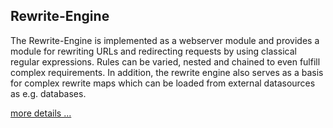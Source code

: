 ## Rewrite-Engine

The Rewrite-Engine is implemented as a webserver module and provides a module for rewriting URLs and redirecting requests by using classical regular expressions. Rules can be varied, nested and chained to even fulfill complex requirements. In addition, the rewrite engine also serves as a basis for complex rewrite maps which can be loaded from external datasources as e.g. databases.

[more details ...](<{{ "/products/features/rewrite-engine.html" | prepend: site.baseurl }}>)